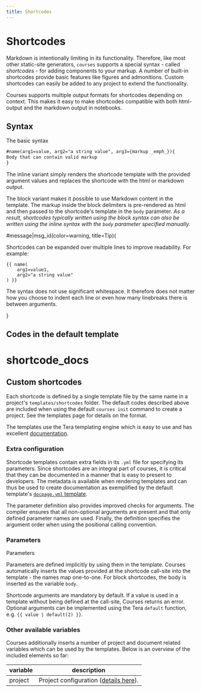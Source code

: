 ```yaml
---
title: Shortcodes
---
```


# Shortcodes

Markdown is intentionally limiting in its functionality. Therefore, like most other static-site generators,
`courses` supports a special syntax - called *shortcodes* - for adding components to your markup. A number of built-in
shortcodes provide basic features like figures and admonitions. Custom shortcodes can easily be added to any project
to extend the functionality.

Courses supports multiple output formats for shortcodes depending on context. This makes it easy to make shortcodes compatible with both html-output and the markdown output in notebooks. 

## Syntax

The basic syntax

[//]: # (TODO: Fix this section)

```txt
#name(arg1=value, arg2="a string value", arg3={markup _emph_}){
Body that can contain valid markup
}
```

The inline variant simply renders the shortcode template with the provided argument values and replaces the shortcode
with the html or markdown output.

The block variant makes it possible to use Markdown content in the template. The markup inside the block delimiters
is pre-rendered as html and then passed to the shortcode's template in the `body` parameter. *As a result, shortcodes
typically written using the block syntax can also be written using the inline syntax with the `body` parameter
specified manually.*

#message|msg_id(color=warning, title=Tip){

Shortcodes can be expanded over multiple lines to improve readability. For example:

```plain
{{ name(
    arg1=value1, 
    arg2="a string value"
) }}
```

The syntax does not use significant whitespace. It therefore does not matter how you choose to indent each line or even
how many linebreaks there is between arguments.

}

## Codes in the default template

# shortcode_docs

## Custom shortcodes

Each shortcode is defined by a single template file by the same name in a project's `templates/shortcodes` folder. The
default codes described above are included when using the default `courses init` command to create a project. See the 
templates page for details on the format.

The templates use the Tera templating engine which is easy to use and has
excellent [documentation](https://tera.netlify.app/).

### Extra configuration
Shortcode templates contain extra fields in its `.yml` file for specifying its parameters. Since shortcodes 
are an integral part of courses, it is critical that they can be documented in a manner that is easy to present to 
developers. The metadata is available when rendering templates and can thus be used to create documentation as 
exemplified by the default template's [`docpage.yml` template](https://github.com/coursesproject/courses-template-default/blob/main/templates/shortcodes/docpage.yml).

The parameter definition also provides improved checks for arguments. The compiler ensures that all non-optional 
arguments are present and that only defined parameter names are used. Finally, the definition specifies the argument 
order when using the positional calling convention.

### Parameters

Parameters 

Parameters are defined implicitly by using them in the template. Courses automatically inserts the values provided at
the shortcode call-site into the template - the names map one-to-one. For block shortcodes, the body is inserted as the
variable `body`.

Shortcode arguments are mandatory by default. If a value is used in a template without being defined at the call-site,
Courses returns an error. Optional arguments can be implemented using the Tera `default` function,
e.g. `{{ value | default(2) }}`.

### Other available variables

Courses additionally inserts a number of project and document related variables which can be used by the templates.
Below is an overview of the included elements so far:

| variable | description                               |
|----------|-------------------------------------------|
| project  | Project configuration ([details here]()). |